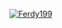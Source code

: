 [![Ferdy199](https://circleci.com/gh/Ferdy199/MovieApp.svg?style=svg)](https://circleci.com/github/Ferdy199/MovieApp)
